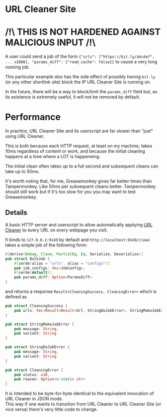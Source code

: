 # URL Cleaner Site

# /!\\ THIS IS NOT HARDENED AGAINST MALICIOUS INPUT /!\\

A user could send a job of the form `{"urls": ["https://bit.ly/abcdef", ... x1000], "params_diff": {"read_cache": false}}` to cause a very long running job.

This particular example also has the side effect of possibly having `bit.ly` (or any other shortlink site) block the IP URL Cleaner Site is running on.

In the future, there will be a way to block/limit the `params_diff` field but, as its existence is extremely useful, it will not be removed by default.

# Performance

In practice, URL Cleaner Site and its userscript are far slower than "just" using URL Cleaner.

This is both because each HTTP request, at least on my machine, takes 10ms regardless of content or work, and because the initial cleaning happens at a time where a LOT is happeneing.

The initial clean often takes up to a full second and subsequent cleans can take up to 50ms.

It's worth noting that, for me, Greasemonkey gives far better times than Tampermonkey. Like 50ms per subsequent cleans better. Tampermonkey should still work but if it's too slow for you you may want to test Greasemonkey.

## Details

A basic HTTP server and userscript to allow automatically applying [URL Cleaner](https://github.com/Scripter17/url-cleaner) to every URL on every webpage you visit.

It binds to `127.0.0.1:9149` by default and `http://localhost:9149/clean` takes a simple job of the following form:

```Rust
#[derive(Debug, Clone, PartialEq, Eq, Serialize, Deserialize)]
pub struct BulkJob {
    #[serde(alias = "urls", alias = "configs")]
    pub job_configs: Vec<JobConfig>,
    #[serde(default)]
    pub params_diff: Option<ParamsDiff>
}
```

and returns a response `Result<CleaningSuccess, CleaningError>` which is defined as

```Rust
pub struct CleaningSuccess {
    pub urls: Vec<Result<Result<Url, StringDoJobError>, StringMakeJobError>>
}

pub struct StringMakeJobError {
    pub message: String,
    pub variant: String
}

pub struct StringDoJobError {
    pub message: String,
    pub variant: String
}

pub struct CleaningError {
    pub status: u16,
    pub reason: Option<&'static str>
}
```

It is intended to be byte-for-byte identical to the equivalent invocation of URL Cleaner in JSON mode.  
This way if one wants to transition from URL Cleaner to URL Cleaner Site (or vice versa) there's very little code to change.
